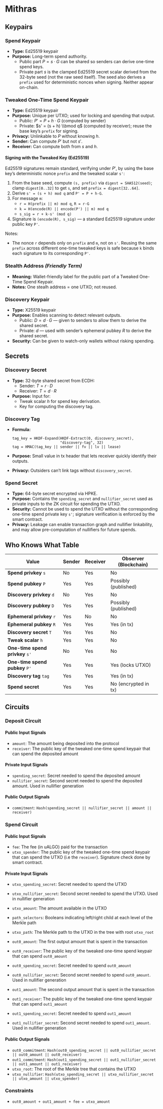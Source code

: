 # Mithras

## Keypairs

### Spend Keypair

- **Type:** Ed25519 keypair
- **Purpose:** Long-term spend authority.
  - Public part $P = s·G$ can be shared so senders can derive one-time spend keys.
  - Private part $s$ is the clamped Ed25519 secret scalar derived from the 32-byte seed (not the raw seed itself). The seed also derives a `prefix` used for deterministic nonces when signing. Neither appear on-chain.

### Tweaked One-Time Spend Keypair

- **Type:** Ed25519 keypair
- **Purpose:** Unique per UTXO; used for locking and spending that output.
  - Public: $P' = P + h·G$ (computed by sender)
  - Private: $s' = (s + h) \\bmod q$ (computed by receiver); reuse the base key’s `prefix` for signing.
- **Privacy:** Unlinkable to $P$ without knowing $h$.
- **Sender:** Can compute $P'$ but not $s'$.
- **Receiver:** Can compute both from $s$ and $h$.

#### Signing with the Tweaked Key (Ed25519)

Ed25519 signatures remain standard, verifying under $P'$, by using the base key’s deterministic nonce `prefix` and the tweaked scalar `s'`:

1. From the base seed, compute `(s, prefix)` via `digest = SHA512(seed)`; clamp `digest[0..32]` to get `s`, and set `prefix = digest[32..64]`.
1. Derive `s' = (s + h) mod q` and `P' = P + h·G`.
1. For message `m`:
   - `r = H(prefix || m) mod q`, `R = r·G`
   - `k = H(encode(R) || encode(P') || m) mod q`
   - `s_sig = r + k·s' (mod q)`
1. Signature is `(encode(R), s_sig)` — a standard Ed25519 signature under public key `P'`.

Notes:

- The nonce `r` depends only on `prefix` and `m`, not on `s'`. Reusing the same `prefix` across different one-time tweaked keys is safe because `k` binds each signature to its corresponding `P'`.

### Stealth Address *(Friendly Term)*

- **Meaning:** Wallet-friendly label for the public part of a Tweaked One-Time Spend Keypair.
- **Notes:** One stealh address = one UTXO; not reused.

### Discovery Keypair

- **Type:** X25519 keypair
- **Purpose:** Enables scanning to detect relevant outputs.
  - Public: $D = d·G$ — given to senders to allow them to derive the shared secret.
  - Private: $d$ — used with sender’s ephemeral pubkey $R$ to derive the shared secret.
- **Security:** Can be given to watch-only wallets without risking spending.

## Secrets

### Discovery Secret

- **Type:** 32-byte shared secret from ECDH:
  - Sender: $T = r·D$
  - Receiver: $T = d·R$
- **Purpose:** Input for:
  - Tweak scalar $h$ for spend key derivation.
  - Key for computing the discovery tag.

### Discovery Tag

- **Formula:**

  ```text
  tag_key = HKDF-Expand(HKDF-Extract(0, discovery_secret),
                        "discovery-tag", 32)
  tag = HMAC(tag_key || sender || fv || lv || lease)
  ```

- **Purpose:** Small value in tx header that lets receiver quickly identify their outputs.

- **Privacy:** Outsiders can’t link tags without `discovery_secret`.

### Spend Secret

- **Type:** 64-byte secret encrypted via HPKE.
- **Purpose:** Contains the `spending_secret` and `nullifier_secret` used as private inputs to the ZK circuit for spending the UTXO.
- **Security:** Cannot be used to spend the UTXO without the corresponding one-time spend private key `s'`; signature verification is enforced by the smart contract.
- **Privacy:** Leakage can enable transaction graph and nullifier linkability, and may allow pre-computation of nullifiers for future spends.

## Who Knows What Table

| Value                           | Sender | Receiver | Observer (Blockchain) |
| ------------------------------- | ------ | -------- | --------------------- |
| **Spend privkey** `s`           | No     | Yes      | No                    |
| **Spend pubkey** `P`            | Yes    | Yes      | Possibly (published)  |
| **Discovery privkey** `d`       | No     | Yes      | No                    |
| **Discovery pubkey** `D`        | Yes    | Yes      | Possibly (published)  |
| **Ephemeral privkey** `r`       | Yes    | No       | No                    |
| **Ephemeral pubkey** `R`        | Yes    | Yes      | Yes (in tx)           |
| **Discovery secret** `T`        | Yes    | Yes      | No                    |
| **Tweak scalar** `h`            | Yes    | Yes      | No                    |
| **One-time spend privkey** `s'` | No     | Yes      | No                    |
| **One-time spend pubkey** `P'`  | Yes    | Yes      | Yes (locks UTXO)      |
| **Discovery tag** `tag`         | Yes    | Yes      | Yes (in tx)           |
| **Spend secret**                | Yes    | Yes      | No (encrypted in tx)  |

## Circuits

### Deposit Circuit

#### Public Input Signals

- `amount`: The amount being deposited into the protocol
- `receiver`: The public key of the tweaked one-time spend keypair that can spend the deposited amount

#### Private Input Signals

- `spending_secret`: Secret needed to spend the deposited amount
- `nullifier_secret`: Second secret needed to spend the deposited amount. Used in nullifier generation

#### Public Output Signals

- `commitment`: `Hash(spending_secret || nullifier_secret || amount || receiver)`

### Spend Circuit

#### Public Input Signals

- `fee`: The fee (in uALGO) paid for the transaction
- `utxo_spender`: The public key of the tweaked one-time spend keypair that can spend the UTXO (i.e the `receiver`). Signature check done by smart contract.

#### Private Input Signals

- `utxo_spending_secret`: Secret needed to spend the UTXO

- `utxo_nullifier_secret`: Second secret needed to spend the UTXO. Used in nullifier generation

- `utxo_amount`: The amount available in the UTXO

- `path_selectors`: Booleans indicating left/right child at each level of the Merkle path

- `utxo_path`: The Merkle path to the UTXO in the tree with root `utxo_root`

- `out0_amount`: The first output amount that is spent in the transaction

- `out0_receiver`: The public key of the tweaked one-time spend keypair that can spend `out0_amount`

- `out0_spending_secret`: Secret needed to spend `out0_amount`

- `out0_nullifier_secret`: Second secret needed to spend `out0_amount`. Used in nullifier generation

- `out1_amount`: The second output amount that is spent in the transaction

- `out1_receiver`: The public key of the tweaked one-time spend keypair that can spend `out1_amount`

- `out1_spending_secret`: Secret needed to spend `out1_amount`

- `out1_nullifier_secret`: Second secret needed to spend `out1_amount`. Used in nullifier generation

#### Public Output Signals

- `out0_commitment`: `Hash(out0_spending_secret || out0_nullifier_secret || out0_amount || out0_receiver)`
- `out1_commitment`: `Hash(out1_spending_secret || out1_nullifier_secret || out1_amount || out1_receiver)`
- `utxo_root`: The root of the Merkle tree that contains the UTXO
- `utxo_nullifier`: `Hash(utxo_spending_secret || utxo_nullifier_secret || utxo_amount || utxo_spender)`

### Constraints

- `out0_amount + out1_amount + fee = utxo_amount`
